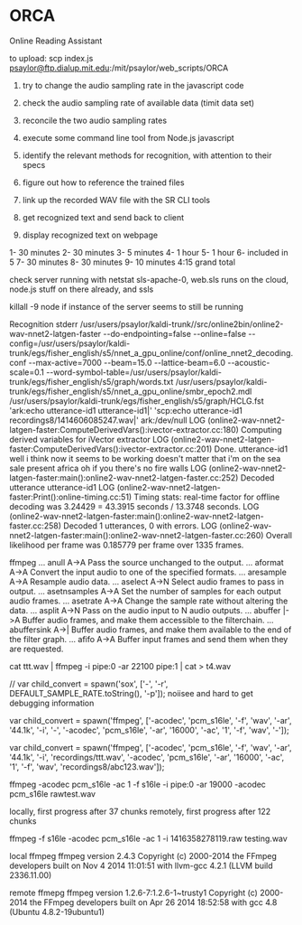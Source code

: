 ORCA
====

Online Reading Assistant

to upload: scp index.js psaylor@ftp.dialup.mit.edu:/mit/psaylor/web_scripts/ORCA


1. try to change the audio sampling rate in the javascript code
2. check the audio sampling rate of available data (timit data set)
3. reconcile the two audio sampling rates
4. execute some command line tool from Node.js javascript

5. identify the relevant methods for recognition, with attention to their specs
6. figure out how to reference the trained files
7. link up the recorded WAV file with the SR CLI tools
8. get recognized text and send back to client
9. display recognized text on webpage


1- 30 minutes
2- 30 minutes
3- 5 minutes
4- 1 hour
5- 1 hour
6- included in 5
7- 30 minutes
8- 30 minutes
9- 10 minutes
4:15 grand total

check server running with netstat
sls-apache-0, web.sls runs on the cloud, node.js stuff on there already, and ssls

killall -9 node if instance of the server seems to still be running


Recognition stderr /usr/users/psaylor/kaldi-trunk//src/online2bin/online2-wav-nnet2-latgen-faster --do-endpointing=false --online=false --config=/usr/users/psaylor/kaldi-trunk/egs/fisher_english/s5/nnet_a_gpu_online/conf/online_nnet2_decoding.conf --max-active=7000 --beam=15.0 --lattice-beam=6.0 --acoustic-scale=0.1 --word-symbol-table=/usr/users/psaylor/kaldi-trunk/egs/fisher_english/s5/graph/words.txt /usr/users/psaylor/kaldi-trunk/egs/fisher_english/s5/nnet_a_gpu_online/smbr_epoch2.mdl /usr/users/psaylor/kaldi-trunk/egs/fisher_english/s5/graph/HCLG.fst 'ark:echo utterance-id1 utterance-id1|' 'scp:echo utterance-id1 recordings8/1414606085247.wav|' ark:/dev/null 
LOG (online2-wav-nnet2-latgen-faster:ComputeDerivedVars():ivector-extractor.cc:180) Computing derived variables for iVector extractor
LOG (online2-wav-nnet2-latgen-faster:ComputeDerivedVars():ivector-extractor.cc:201) Done.
utterance-id1 well i think now it seems to be working doesn't matter that i'm on the sea sale present africa oh if you there's no fire walls 
LOG (online2-wav-nnet2-latgen-faster:main():online2-wav-nnet2-latgen-faster.cc:252) Decoded utterance utterance-id1
LOG (online2-wav-nnet2-latgen-faster:Print():online-timing.cc:51) Timing stats: real-time factor for offline decoding was 3.24429 = 43.3915 seconds  / 13.3748 seconds.
LOG (online2-wav-nnet2-latgen-faster:main():online2-wav-nnet2-latgen-faster.cc:258) Decoded 1 utterances, 0 with errors.
LOG (online2-wav-nnet2-latgen-faster:main():online2-wav-nnet2-latgen-faster.cc:260) Overall likelihood per frame was 0.185779 per frame over 1335 frames.






ffmpeg
 ... anull            A->A       Pass the source unchanged to the output.
 ... aformat          A->A       Convert the input audio to one of the specified formats.
 ... aresample        A->A       Resample audio data.
 ... aselect          A->N       Select audio frames to pass in output.
 ... asetnsamples     A->A       Set the number of samples for each output audio frames.
 ... asetrate         A->A       Change the sample rate without altering the data.
 ... asplit           A->N       Pass on the audio input to N audio outputs.
 ... abuffer          |->A       Buffer audio frames, and make them accessible to the filterchain.
 ... abuffersink      A->|       Buffer audio frames, and make them available to the end of the filter graph.
 ... afifo            A->A       Buffer input frames and send them when they are requested.


cat ttt.wav | ffmpeg -i pipe:0 -ar 22100 pipe:1 | cat > t4.wav

// var child_convert = spawn('sox', ['-', '-r', DEFAULT_SAMPLE_RATE.toString(), '-p']); noiisee and hard to get debugging information


var child_convert = spawn('ffmpeg', ['-acodec', 'pcm_s16le', '-f', 'wav', '-ar', '44.1k', '-i', '-', '-acodec', 'pcm_s16le', '-ar', '16000', '-ac', '1', '-f', 'wav', '-']);

var child_convert = spawn('ffmpeg', ['-acodec', 'pcm_s16le', '-f', 'wav', '-ar', '44.1k', '-i', 'recordings/ttt.wav', '-acodec', 'pcm_s16le', '-ar', '16000', '-ac', '1', '-f', 'wav', 'recordings8/abc123.wav']);

ffmpeg -acodec pcm_s16le -ac 1 -f s16le -i pipe:0 -ar 19000 -acodec pcm_s16le rawtest.wav



locally, first progress after 37 chunks
remotely, first progress after 122 chunks

ffmpeg -f s16le -acodec pcm_s16le -ac 1 -i 1416358278119.raw testing.wav

local ffmpeg
ffmpeg version 2.4.3 Copyright (c) 2000-2014 the FFmpeg developers
  built on Nov  4 2014 11:01:51 with llvm-gcc 4.2.1 (LLVM build 2336.11.00)

remote ffmepg
ffmpeg version 1.2.6-7:1.2.6-1~trusty1 Copyright (c) 2000-2014 the FFmpeg developers
  built on Apr 26 2014 18:52:58 with gcc 4.8 (Ubuntu 4.8.2-19ubuntu1)
